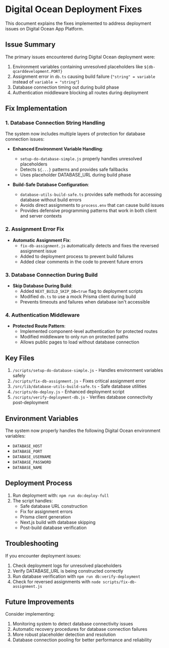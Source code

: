 # Digital Ocean Deployment Fixes

This document explains the fixes implemented to address deployment issues on Digital Ocean App Platform.

## Issue Summary

The primary issues encountered during Digital Ocean deployment were:

1. Environment variables containing unresolved placeholders like `${db-qcarddevelopment.PORT}`
2. Assignment error in `db.ts` causing build failure (`"string" = variable` instead of `variable = "string"`)
3. Database connection timing out during build phase
4. Authentication middleware blocking all routes during deployment

## Fix Implementation

### 1. Database Connection String Handling

The system now includes multiple layers of protection for database connection issues:

- **Enhanced Environment Variable Handling**: 
  - `setup-do-database-simple.js` properly handles unresolved placeholders 
  - Detects `${...}` patterns and provides safe fallbacks
  - Uses placeholder DATABASE_URL during build phase

- **Build-Safe Database Configuration**:
  - `database-utils-build-safe.ts` provides safe methods for accessing database without build errors
  - Avoids direct assignments to `process.env` that can cause build issues
  - Provides defensive programming patterns that work in both client and server contexts

### 2. Assignment Error Fix

- **Automatic Assignment Fix**:
  - `fix-db-assignment.js` automatically detects and fixes the reversed assignment issue
  - Added to deployment process to prevent build failures
  - Added clear comments in the code to prevent future errors

### 3. Database Connection During Build

- **Skip Database During Build**:
  - Added `NEXT_BUILD_SKIP_DB=true` flag to deployment scripts
  - Modified `db.ts` to use a mock Prisma client during build
  - Prevents timeouts and failures when database isn't accessible

### 4. Authentication Middleware

- **Protected Route Pattern**:
  - Implemented component-level authentication for protected routes
  - Modified middleware to only run on protected paths
  - Allows public pages to load without database connection

## Key Files

1. `/scripts/setup-do-database-simple.js` - Handles environment variables safely
2. `/scripts/fix-db-assignment.js` - Fixes critical assignment error
3. `/src/lib/database-utils-build-safe.ts` - Safe database utilities
4. `/scripts/do-deploy.js` - Enhanced deployment script
5. `/scripts/verify-deployment-db.js` - Verifies database connectivity post-deployment

## Environment Variables

The system now properly handles the following Digital Ocean environment variables:

- `DATABASE_HOST`
- `DATABASE_PORT`
- `DATABASE_USERNAME`
- `DATABASE_PASSWORD`
- `DATABASE_NAME`

## Deployment Process

1. Run deployment with: `npm run do:deploy-full`
2. The script handles:
   - Safe database URL construction
   - Fix for assignment errors
   - Prisma client generation
   - Next.js build with database skipping
   - Post-build database verification

## Troubleshooting

If you encounter deployment issues:

1. Check deployment logs for unresolved placeholders
2. Verify DATABASE_URL is being constructed correctly
3. Run database verification with `npm run db:verify-deployment`
4. Check for reversed assignments with `node scripts/fix-db-assignment.js`

## Future Improvements

Consider implementing:

1. Monitoring system to detect database connectivity issues
2. Automatic recovery procedures for database connection failures
3. More robust placeholder detection and resolution
4. Database connection pooling for better performance and reliability